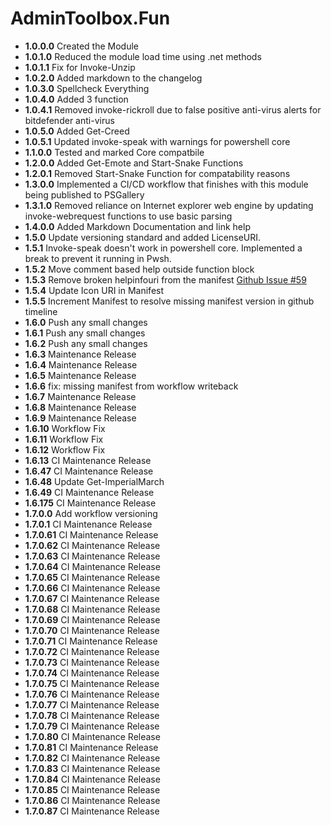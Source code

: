# **AdminToolbox.Fun**

* **1.0.0.0** Created the Module
* **1.0.1.0** Reduced the module load time using .net methods
* **1.0.1.1** Fix for Invoke-Unzip
* **1.0.2.0** Added markdown to the changelog
* **1.0.3.0** Spellcheck Everything
* **1.0.4.0** Added 3 function
* **1.0.4.1** Removed invoke-rickroll due to false positive anti-virus alerts for bitdefender anti-virus
* **1.0.5.0** Added Get-Creed
* **1.0.5.1** Updated invoke-speak with warnings for powershell core
* **1.1.0.0** Tested and marked Core compatbile
* **1.2.0.0** Added Get-Emote and Start-Snake Functions
* **1.2.0.1** Removed Start-Snake Function for compatability reasons
* **1.3.0.0** Implemented a CI/CD workflow that finishes with this module being published to PSGallery
* **1.3.1.0** Removed reliance on Internet explorer web engine by updating invoke-webrequest functions to use basic parsing
* **1.4.0.0** Added Markdown Documentation and link help
* **1.5.0** Update versioning standard and added LicenseURI.
* **1.5.1** Invoke-speak doesn't work in powershell core. Implemented a break to prevent it running in Pwsh.
* **1.5.2** Move comment based help outside function block
* **1.5.3** Remove broken helpinfouri from the manifest [Github Issue #59](https://github.com/TheTaylorLee/AdminToolbox/issues/59)
* **1.5.4** Update Icon URI in Manifest
* **1.5.5** Increment Manifest to resolve missing manifest version in github timeline
* **1.6.0** Push any small changes
* **1.6.1** Push any small changes
* **1.6.2** Push any small changes
* **1.6.3** Maintenance Release
* **1.6.4** Maintenance Release
* **1.6.5** Maintenance Release
* **1.6.6** fix: missing manifest from workflow writeback
* **1.6.7** Maintenance Release
* **1.6.8** Maintenance Release
* **1.6.9** Maintenance Release
* **1.6.10** Workflow Fix
* **1.6.11** Workflow Fix
* **1.6.12** Workflow Fix
* **1.6.13** CI Maintenance Release
* **1.6.47** CI Maintenance Release
* **1.6.48** Update Get-ImperialMarch
* **1.6.49** CI Maintenance Release
* **1.6.175** CI Maintenance Release
* **1.7.0.0** Add workflow versioning
* **1.7.0.1** CI Maintenance Release
* **1.7.0.61** CI Maintenance Release
* **1.7.0.62** CI Maintenance Release
* **1.7.0.63** CI Maintenance Release
* **1.7.0.64** CI Maintenance Release
* **1.7.0.65** CI Maintenance Release
* **1.7.0.66** CI Maintenance Release
* **1.7.0.67** CI Maintenance Release
* **1.7.0.68** CI Maintenance Release
* **1.7.0.69** CI Maintenance Release
* **1.7.0.70** CI Maintenance Release
* **1.7.0.71** CI Maintenance Release
* **1.7.0.72** CI Maintenance Release
* **1.7.0.73** CI Maintenance Release
* **1.7.0.74** CI Maintenance Release
* **1.7.0.75** CI Maintenance Release
* **1.7.0.76** CI Maintenance Release
* **1.7.0.77** CI Maintenance Release
* **1.7.0.78** CI Maintenance Release
* **1.7.0.79** CI Maintenance Release
* **1.7.0.80** CI Maintenance Release
* **1.7.0.81** CI Maintenance Release
* **1.7.0.82** CI Maintenance Release
* **1.7.0.83** CI Maintenance Release
* **1.7.0.84** CI Maintenance Release
* **1.7.0.85** CI Maintenance Release
* **1.7.0.86** CI Maintenance Release
* **1.7.0.87** CI Maintenance Release